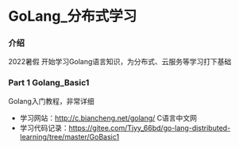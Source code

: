 # GoLang_分布式学习

### 介绍
2022暑假 开始学习Golang语言知识，为分布式、云服务等学习打下基础

### Part 1 Golang_Basic1

Golang入门教程，非常详细

+ 学习网站：http://c.biancheng.net/golang/  	C语言中文网
+ 学习代码记录：https://gitee.com/Tjyy_66bd/go-lang-distributed-learning/tree/master/GoBasic1
